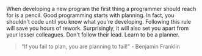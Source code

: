 When developing a new program the first thing a programmer should reach for is a pencil. Good programming starts with planning. In fact, you shouldn't code until you know what you're developing. Following this rule will save you hours of rework. Surprisingly, it will also set you apart from your lesser colleagues. Don't follow their lead. Learn to be a planner.

<blockquote>“If you fail to plan, you are planning to fail!”
 - Benjamin Franklin</blockquote>